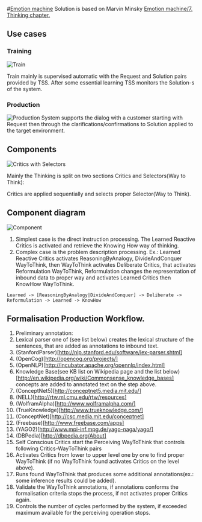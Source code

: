 #[Emotion machine](http://en.wikipedia.org/wiki/Emotion_machine)
Solution is based on Marvin Minsky [Emotion machine/7. Thinking chapter.](http://web.media.mit.edu/~minsky/E7/eb7.html)

## Use cases

### Training

![Train](https://github.com/menta/menta-0.3/raw/master/doc/informal/uml/images/UseCaseTrain.png)

Train mainly is supervised automatic with the Request and Solution pairs provided by TSS. After some essential learning
TSS monitors the Solution-s of the system.

### Production
![Production](https://github.com/menta/menta-0.3/raw/master/doc/informal/uml/images/UseCaseProduction.png)
System supports the dialog with a customer starting with Request then through the clarifications/confirmations to Solution
applied to the target environment.

## Components

![Critics with Selectors](http://web.media.mit.edu/~minsky/E7/eb7_files/image003.png)

Mainly the Thinking is split on two sections Critics and Selectors(Way to Think):

Critics are applied sequentially and selects proper Selector(Way to Think).

## Component diagram

![Component](https://github.com/menta/menta-0.3/raw/master/doc/informal/uml/images/Component.png)

 1. Simplest case is the direct instruction processing.
The Learned Reactive Critics is activated and retrieve the Knowing How way of thinking.
 1. Complex case is the problem description processing.
Ex.: Learned Reactive Critics activates ReasoningByAnalogy, DivideAndConquer WayToThink, then WayToThink activates Deliberate Critics,
that activates Reformulation WayToThink, Reformulation changes the representation of inbound data to proper way and activates Learned Critics then KnowHow WayToThink.

`Learned -> [ReasoningByAnalogy|DivideAndConquer] -> Deliberate -> Reformulation -> Learned -> KnowHow`

## Formalisation Production Workflow.

 1. Preliminary annotation:
  2. Lexical parser one of (see list below) creates the lexical structure of the sentences, that are added as annotations to inbound text.
   3. (StanfordParser)[http://nlp.stanford.edu/software/lex-parser.shtml]
   3. (OpenCog)[http://opencog.org/projects/]
   3. (OpenNLP)[http://incubator.apache.org/opennlp/index.html]
  2. Knowledge Base(see KB list on Wikipedia page and the list below)[http://en.wikipedia.org/wiki/Commonsense_knowledge_bases] concepts are added to annotated text on the step above.
   3. (ConceptNet5)[http://conceptnet5.media.mit.edu/]
   3. (NELL)[http://rtw.ml.cmu.edu/rtw/resources]
   3. (WolframAlpha)[http://www.wolframalpha.com/]
   3. (TrueKnowledge)[http://www.trueknowledge.com/]
   3. (ConceptNet)[http://csc.media.mit.edu/conceptnet]
   3. (Freebase)[http://www.freebase.com/apps]
   3. (YAGO2)[http://www.mpi-inf.mpg.de/yago-naga/yago/]
   3. (DBPedia)[http://dbpedia.org/About]
 1. Self Conscious Critics start the Perceiving WayToThink that controls following Critics-WayToThink pairs
  2. Activates Critics from lower to upper level one by one to find proper WayToThink (if no WayToThink found activates Critics on the level above).
  2. Runs found WayToThink that produces some additional annotations(ex.: some inference results could be added).
  2. Validate the WayToThink annotations, if annotations conforms the formalisation criteria stops the process, if not activates proper Critics again.
  2. Controls the number of cycles performed by the system, if exceeded maximum available for the perceiving operation stops.

